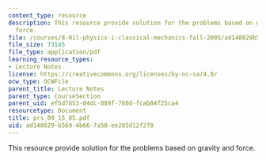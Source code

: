 ```yaml
---
content_type: resource
description: This resource provide solution for the problems based on gravity and
  force.
file: /courses/8-01l-physics-i-classical-mechanics-fall-2005/ad148829b5694b667a58ee285d12f2f8_prs_09_15_05.pdf
file_size: 73145
file_type: application/pdf
learning_resource_types:
- Lecture Notes
license: https://creativecommons.org/licenses/by-nc-sa/4.0/
ocw_type: OCWFile
parent_title: Lecture Notes
parent_type: CourseSection
parent_uid: ef5d7853-04dc-089f-760d-fcab84f25ca4
resourcetype: Document
title: prs_09_15_05.pdf
uid: ad148829-b569-4b66-7a58-ee285d12f2f8
---
```

This resource provide solution for the problems based on gravity and force.
